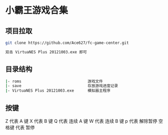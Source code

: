 # 小霸王游戏合集

## 项目拉取

```bash
git clone https://github.com/Ace627/fc-game-center.git

双击 VirtuaNES Plus 20121003.exe 即可
```

## 目录结构

```bash
|- roms                             游戏文件
|- save                             存放游戏进度记录
|- VirtuaNES Plus 20121003.exe      模拟器主程序
```

## 按键

Z 代表 A 键
X 代表 B 键
Q 代表 连续 A 键
W 代表 连续 B 键
p 代表 解除暂停
空格键 代表 暂停

